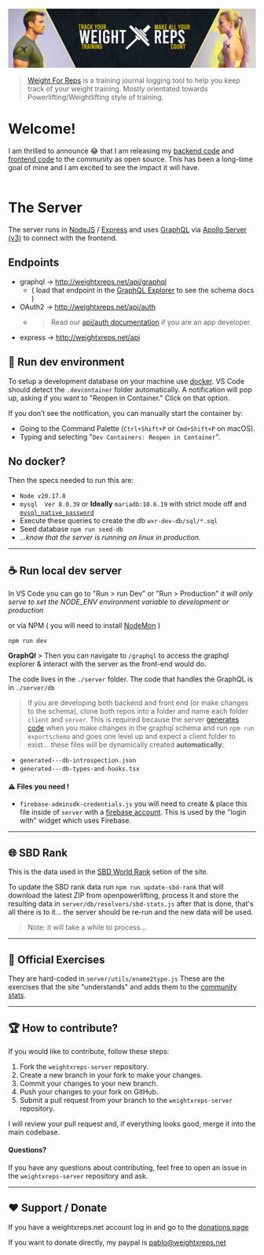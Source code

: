 ![Logo](https://github.com/bandinopla/weightxreps-client/raw/main/public/session-banner.jpg)
> [Weight For Reps](http://weightxreps.net) is a training journal logging tool to help you keep track of your weight training. Mostly orientated towards Powerlifting/Weightlifting style of training.

# Welcome! 

I am thrilled to announce 😂 that I am releasing my [backend code](https://github.com/bandinopla/weightxreps-server) and [frontend code](https://github.com/bandinopla/weightxreps-client) to the community as open source. This has been a long-time goal of mine and I am excited to see the impact it will have. 
<br/><br/>

# The Server 

The server runs in [NodeJS](https://nodejs.org/en/) / [Express](https://expressjs.com/) and uses  [GraphQL](https://graphql.org/) vía [Apollo Server (v3)](https://www.apollographql.com/docs/apollo-server/v3) to connect with the frontend.

## Endpoints


- graphql -> http://weightxreps.net/api/graphql 
    - ( load that endpoint in the [GraphQL Explorer](https://studio.apollographql.com/sandbox/schema/reference) to see the schema docs )
- OAuth2 -> http://weightxreps.net/api/auth 
    - > Read our [api/auth documentation](OAUTH.md) if you are an app developer.
- express -> http://weightxreps.net/api
 


## :newspaper: Run dev environment
To setup a development database on your machine use [docker](https://www.docker.com/). VS Code should detect the `.devcontainer` folder automatically. A notification will pop up, asking if you want to "Reopen in Container." Click on that option.

If you don’t see the notification, you can manually start the container by:
- Going to the Command Palette (`Ctrl+Shift+P` or `Cmd+Shift+P` on macOS).
- Typing and selecting "`Dev Containers: Reopen in Container`".

## No docker? 
Then the specs needed to run this are:
- `Node v20.17.0`
- `mysql  Ver 8.0.39` or **Ideally** `mariadb:10.6.19` with strict mode off and [`mysql_native_password`](https://dev.mysql.com/doc/refman/8.4/en/native-pluggable-authentication.html)
- Execute these queries to create the db `wxr-dev-db/sql/*.sql` 
- Seed database `npm run seed-db`
- *...know that the server is running on linux in production.*

---

## :coffee: Run local dev server 

In VS Code you can go to "Run > run Dev" or "Run > Production" _it will only serve to set the NODE_ENV environment variable to development or production_

or vía NPM ( you will need to install [NodeMon](https://nodemon.io/) )
``` 
npm run dev
```

**GraphQl** > Then you can navigate to `/graphql` to access the graphql explorer & interact with the server as the front-end would do.

The code lives in the `./server` folder. The code that handles the GraphQL is in `./server/db`

> If you are developing both backend and front end (or make changes to the schema), clone both repos into a folder and name each folder `client` and `server`. This is required because the server [generates code](https://the-guild.dev/graphql/codegen) when you make changes in the graphql schema and run `npm run exportschema` and goes one level up and expect a client folder to exist... these files will be dynamically created **automatically**:
- `generated---db-introspection.json`
- `generated---db-types-and-hooks.tsx`

#### :warning: Files you need !

- `firebase-adminsdk-credentials.js`
you will need to create & place this file inside of `server` with a [firebase account](https://console.firebase.google.com/). This is used by the "login with" widget which uses Firebase.

---

## :globe_with_meridians: SBD Rank
This is the data used in the [SBD World Rank](https://weightxreps.net/sbd-stats) setion of the site.

To update the SBD rank data run `npm run update-sbd-rank` that will download the latest ZIP from openpowerlifting, process it and store the resulting data in `server/db/resolvers/sbd-stats.js` after that is done, that's all there is to it... the server should be re-run and the new data will be used.

> Note: it will take a while to process...

---

## :satellite: Official Exercises
They are hard-coded in `server/utils/ename2type.js` These are the exercises that the site "understands" and adds them to the [community stats](https://weightxreps.net/community-stats).

---

## :trophy: How to contribute? 

If you would like to contribute, follow these steps:

1. Fork the `weightxreps-server` repository.
2. Create a new branch in your fork to make your changes.
3. Commit your changes to your new branch.
4. Push your changes to your fork on GitHub.
5. Submit a pull request from your branch to the `weightxreps-server` repository.

I will review your pull request and, if everything looks good, merge it into the main codebase.

#### Questions?

If you have any questions about contributing, feel free to open an issue in the `weightxreps-server` repository and ask.


---

## :hearts: Support / Donate
If you have a weightxreps.net account log in and go to the [donations page](https://weightxreps.net/donate)

If you want to donate directly, my paypal is pablo@weightxreps.net

